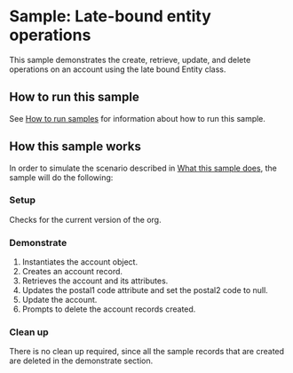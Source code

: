 # Sample: Late-bound entity operations

This sample demonstrates the create, retrieve, update, and delete operations on an account using the late bound Entity class.

## How to run this sample

See [How to run samples](https://github.com/microsoft/PowerApps-Samples/blob/master/cds/README.md) for information about how to run this sample.

## How this sample works

In order to simulate the scenario described in [What this sample does](#what-this-sample-does), the sample will do the following:

### Setup

Checks for the current version of the org.

### Demonstrate

1. Instantiates the account object.
1. Creates an account record.
1. Retrieves the account and its attributes.
1. Updates the postal1 code attribute and set the postal2 code to null.
1. Update the account. 
1. Prompts to delete the account records created.

### Clean up

There is no clean up required, since all the sample records that are created are deleted in the demonstrate section.
